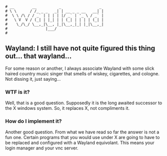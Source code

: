 ```text
# __        __          _                 _
# \ \      / /_ _ _   _| | __ _ _ __   __| |
#  \ \ /\ / / _` | | | | |/ _` | '_ \ / _` |
#   \ V  V / (_| | |_| | | (_| | | | | (_| |
#    \_/\_/ \__,_|\__, |_|\__,_|_| |_|\__,_|
#                 |___/
#
```

## Wayland: I still have not quite figured this thing out... that wayland...

For some reason or another, I always associate Wayland with some slick haired country music singer that smells
of wiskey, cigarettes, and cologne. Not dissing it, just saying...

### WTF is it?

Well, that is a good question. Supposedly it is the long awaited successor to the X windows system. So, it
replaces X, not compliments it. 

### How do I implement it?

Another good question. From what we have read so far the answer is not a fun one. Certain programs that you
would use under X are going to have to be replaced and configured with a Wayland equivolant. This means your
login manager and your vnc server.

